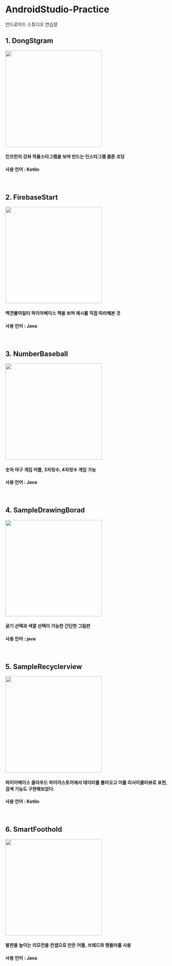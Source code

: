 # AndroidStudio-Practice
안드로이드 스튜디오 연습장

## 1. DongStgram

<img width="300" src="https://user-images.githubusercontent.com/64844115/92102331-6be53d00-ee19-11ea-91a9-1ab32a5a7a96.png">

#### 인프런의 강좌 하울스타그램을 보며 만드는 인스타그램 클론 코딩
#### 사용 언어 : Kotlin

<br>

## 2. FirebaseStart

<img width="300" src="https://user-images.githubusercontent.com/64844115/92103892-891b0b00-ee1b-11ea-8ffc-9a2d6fe57c9d.png">

#### 백견불여일타 파이어베이스 책을 보며 예시를 직접 따라해본 것
#### 사용 언어 : Java

<br>

## 3. NumberBaseball

<img width="300" src="https://user-images.githubusercontent.com/64844115/92105376-b963a900-ee1d-11ea-91dd-7c69fd19a67b.png">

#### 숫자 야구 게임 어플, 3자릿수, 4자릿수 게임 가능
#### 사용 언어 : Java

<br>

## 4. SampleDrawingBorad

<img width="300" src="https://user-images.githubusercontent.com/64844115/92104302-14949c00-ee1c-11ea-9d66-321b197e6477.png">

#### 굵기 선택과 색깔 선택이 가능한 간단한 그림판
#### 사용 언어 : java

<br>

## 5. SampleRecyclerview

<img width="300" src="https://user-images.githubusercontent.com/64844115/92613973-7d858380-f2f6-11ea-904b-e023c23aac0a.png">

#### 파이어베이스 클라우드 파이어스토어에서 데이터를 불러오고 이를 리사이클러뷰로 표현, 검색 기능도 구현해보았다.
#### 사용 언어 : Kotlin

<br>

## 6. SmartFoothold

<img width="300" src="https://user-images.githubusercontent.com/64844115/92104693-a00e2d00-ee1c-11ea-9f8d-aae132c3e72b.png">

#### 발판을 높이는 리모컨을 컨셉으로 만든 어플, 쓰레드와 핸들러를 사용
#### 사용 언어 : Java
